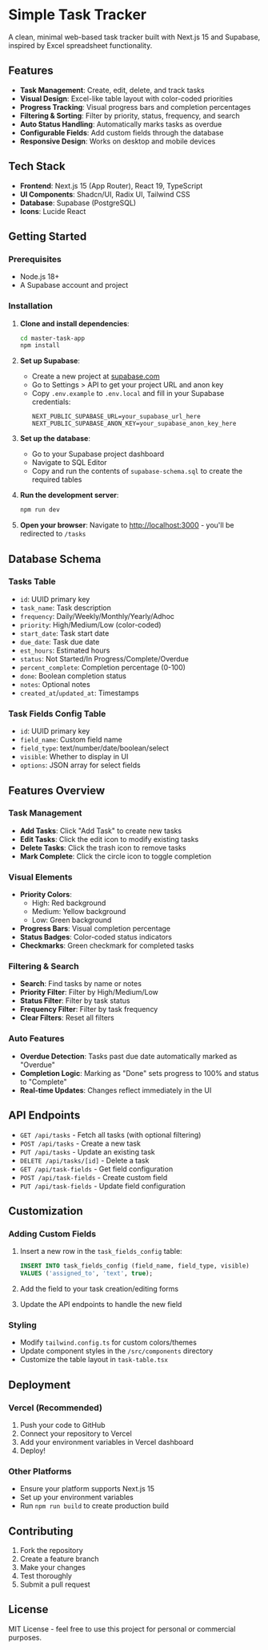 # Simple Task Tracker

A clean, minimal web-based task tracker built with Next.js 15 and Supabase, inspired by Excel spreadsheet functionality.

## Features

- **Task Management**: Create, edit, delete, and track tasks
- **Visual Design**: Excel-like table layout with color-coded priorities
- **Progress Tracking**: Visual progress bars and completion percentages
- **Filtering & Sorting**: Filter by priority, status, frequency, and search
- **Auto Status Handling**: Automatically marks tasks as overdue
- **Configurable Fields**: Add custom fields through the database
- **Responsive Design**: Works on desktop and mobile devices

## Tech Stack

- **Frontend**: Next.js 15 (App Router), React 19, TypeScript
- **UI Components**: Shadcn/UI, Radix UI, Tailwind CSS
- **Database**: Supabase (PostgreSQL)
- **Icons**: Lucide React

## Getting Started

### Prerequisites

- Node.js 18+ 
- A Supabase account and project

### Installation

1. **Clone and install dependencies**:
   ```bash
   cd master-task-app
   npm install
   ```

2. **Set up Supabase**:
   - Create a new project at [supabase.com](https://supabase.com)
   - Go to Settings > API to get your project URL and anon key
   - Copy `.env.example` to `.env.local` and fill in your Supabase credentials:
     ```env
     NEXT_PUBLIC_SUPABASE_URL=your_supabase_url_here
     NEXT_PUBLIC_SUPABASE_ANON_KEY=your_supabase_anon_key_here
     ```

3. **Set up the database**:
   - Go to your Supabase project dashboard
   - Navigate to SQL Editor
   - Copy and run the contents of `supabase-schema.sql` to create the required tables

4. **Run the development server**:
   ```bash
   npm run dev
   ```

5. **Open your browser**:
   Navigate to [http://localhost:3000](http://localhost:3000) - you'll be redirected to `/tasks`

## Database Schema

### Tasks Table
- `id`: UUID primary key
- `task_name`: Task description
- `frequency`: Daily/Weekly/Monthly/Yearly/Adhoc
- `priority`: High/Medium/Low (color-coded)
- `start_date`: Task start date
- `due_date`: Task due date
- `est_hours`: Estimated hours
- `status`: Not Started/In Progress/Complete/Overdue
- `percent_complete`: Completion percentage (0-100)
- `done`: Boolean completion status
- `notes`: Optional notes
- `created_at`/`updated_at`: Timestamps

### Task Fields Config Table
- `id`: UUID primary key
- `field_name`: Custom field name
- `field_type`: text/number/date/boolean/select
- `visible`: Whether to display in UI
- `options`: JSON array for select fields

## Features Overview

### Task Management
- **Add Tasks**: Click "Add Task" to create new tasks
- **Edit Tasks**: Click the edit icon to modify existing tasks
- **Delete Tasks**: Click the trash icon to remove tasks
- **Mark Complete**: Click the circle icon to toggle completion

### Visual Elements
- **Priority Colors**: 
  - High: Red background
  - Medium: Yellow background  
  - Low: Green background
- **Progress Bars**: Visual completion percentage
- **Status Badges**: Color-coded status indicators
- **Checkmarks**: Green checkmark for completed tasks

### Filtering & Search
- **Search**: Find tasks by name or notes
- **Priority Filter**: Filter by High/Medium/Low
- **Status Filter**: Filter by task status
- **Frequency Filter**: Filter by task frequency
- **Clear Filters**: Reset all filters

### Auto Features
- **Overdue Detection**: Tasks past due date automatically marked as "Overdue"
- **Completion Logic**: Marking as "Done" sets progress to 100% and status to "Complete"
- **Real-time Updates**: Changes reflect immediately in the UI

## API Endpoints

- `GET /api/tasks` - Fetch all tasks (with optional filtering)
- `POST /api/tasks` - Create a new task
- `PUT /api/tasks` - Update an existing task
- `DELETE /api/tasks/[id]` - Delete a task
- `GET /api/task-fields` - Get field configuration
- `POST /api/task-fields` - Create custom field
- `PUT /api/task-fields` - Update field configuration

## Customization

### Adding Custom Fields
1. Insert a new row in the `task_fields_config` table:
   ```sql
   INSERT INTO task_fields_config (field_name, field_type, visible) 
   VALUES ('assigned_to', 'text', true);
   ```

2. Add the field to your task creation/editing forms
3. Update the API endpoints to handle the new field

### Styling
- Modify `tailwind.config.ts` for custom colors/themes
- Update component styles in the `/src/components` directory
- Customize the table layout in `task-table.tsx`

## Deployment

### Vercel (Recommended)
1. Push your code to GitHub
2. Connect your repository to Vercel
3. Add your environment variables in Vercel dashboard
4. Deploy!

### Other Platforms
- Ensure your platform supports Next.js 15
- Set up your environment variables
- Run `npm run build` to create production build

## Contributing

1. Fork the repository
2. Create a feature branch
3. Make your changes
4. Test thoroughly
5. Submit a pull request

## License

MIT License - feel free to use this project for personal or commercial purposes.